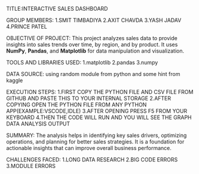 TITLE:INTERACTIVE SALES DASHBOARD

GROUP MEMBERS:
1.SMIT TIMBADIYA
2.AXIT CHAVDA
3.YASH JADAV
4.PRINCE PATEL

OBJECTIVE OF PROJECT:
This project analyzes sales data to provide insights into sales trends over time, by region, and by product. It uses **NumPy**, **Pandas**, and **Matplotlib** for data manipulation and visualization.

TOOLS AND LIBRARIES USED:
1.matplotlib
2.pandas
3.numpy

DATA SOURCE:
using random module from python and some hint from kaggle

EXECUTION STEPS:
1.FIRST COPY THE PYTHON FILE AND CSV FILE FROM GITHUB AND PASTE THIS TO YOUR INTERNAL STORAGE
2.AFTER COPYING OPEN THE PYTHON FILE  FROM ANY PYTHON APP(EXAMPLE:VSCODE,IDLE)
3.AFTER OPENING PRESS F5 FROM YOUR KEYBOARD
4.THEN THE CODE WILL RUN AND YOU WILL SEE THE GRAPH DATA ANALYSIS OUTPUT

SUMMARY:
The analysis helps in identifying key sales drivers, optimizing operations, and planning for better sales strategies. It is a foundation for actionable insights that can improve overall business performance.

CHALLENGES FACED:
1.LONG DATA RESEARCH
2.BIG CODE ERRORS
3.MODULE ERRORS
